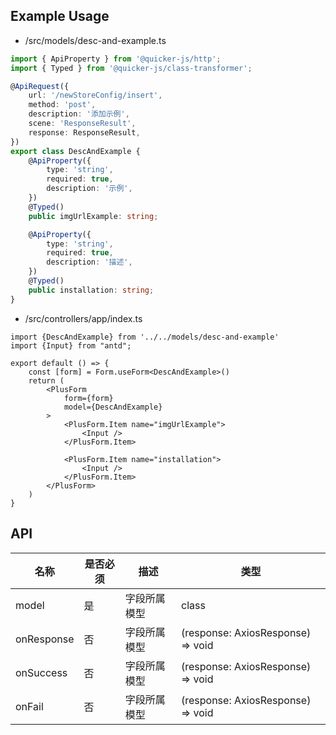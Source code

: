 ## Example Usage

- /src/models/desc-and-example.ts

```ts
import { ApiProperty } from '@quicker-js/http';
import { Typed } from '@quicker-js/class-transformer';

@ApiRequest({
    url: '/newStoreConfig/insert',
    method: 'post',
    description: '添加示例',
    scene: 'ResponseResult',
    response: ResponseResult,
})
export class DescAndExample {
    @ApiProperty({
        type: 'string',
        required: true,
        description: '示例',
    })
    @Typed()
    public imgUrlExample: string;

    @ApiProperty({
        type: 'string',
        required: true,
        description: '描述',
    })
    @Typed()
    public installation: string;
}
```

- /src/controllers/app/index.ts
```tsx
import {DescAndExample} from '../../models/desc-and-example'
import {Input} from "antd";

export default () => {
    const [form] = Form.useForm<DescAndExample>()
    return (
        <PlusForm
            form={form}
            model={DescAndExample}
        >
            <PlusForm.Item name="imgUrlExample">
                <Input />
            </PlusForm.Item>

            <PlusForm.Item name="installation">
                <Input />
            </PlusForm.Item>
        </PlusForm>
    )
}
```


## API

| 名称         | 是否必须 | 描述              | 类型                                            |
|------------|------|-----------------|-----------------------------------------------|
| model      | 是    | 字段所属模型          | class                                         |
| onResponse | 否    | 字段所属模型          | (response: AxiosResponse) => void             |
| onSuccess  | 否    | 字段所属模型          | (response: AxiosResponse) => void             |
| onFail     | 否    | 字段所属模型          | (response: AxiosResponse<AxiosError>) => void |
